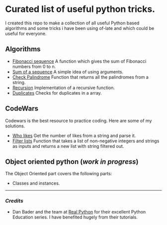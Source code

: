 # Curated list of useful python tricks. 

I created this repo to make a collection of all useful Python based algorithms and some tricks i have been using of-late and which could be useful for everyone. 


## Algorithms
- [Fibonacci sequence](/fibonacci.py) A function which gives the sum of Fibonacci numbers from 0 to n.
- [Sum of a sequence](/sum.py) A simple idea of using arguments. 
- [Check Palindrome](/palindrome.py) Function that returns all the palindromes from a string.
- [Recursion](/try_recursion.py) Implementation of a recursive function. 
- [Duplicates](/check_duplicates.py) Checks for duplicates in a array.


## CodeWars
Codewars is the best resource to practice coding. Here are some of my solutions. 
- [Who likes](/codewars/who-likes.py) Get the number of likes from a string and parse it. 
- [Filter lists](/codewars/list_filtering.py) Function that takes a list of non-negative integers and strings as inputs and returns a new list with string filtered out. 


## Object oriented python (*work in progress*)
The Object Oriented part covers the following parts:
- Classes and instances. 


----

### *Credits* 
- Dan Bader and the team at [Real Python](https://realpython.com) for their excellent Python Education series. I have benefited hugely from their tutorials. 